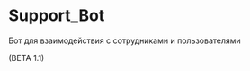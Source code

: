 # Support_Bot
Бот для взаимодействия с сотрудниками и пользователями



























(BETA 1.1)
